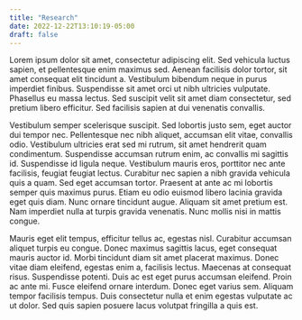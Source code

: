 ```yaml
---
title: "Research"
date: 2022-12-22T13:10:19-05:00
draft: false
---
```


Lorem ipsum dolor sit amet, consectetur adipiscing elit. Sed vehicula luctus sapien, et pellentesque enim maximus sed. Aenean facilisis dolor tortor, sit amet consequat elit tincidunt a. Vestibulum bibendum neque in purus imperdiet finibus. Suspendisse sit amet orci ut nibh ultricies vulputate. Phasellus eu massa lectus. Sed suscipit velit sit amet diam consectetur, sed pretium libero efficitur. Sed facilisis sapien at dui venenatis convallis.

Vestibulum semper scelerisque suscipit. Sed lobortis justo sem, eget auctor dui tempor nec. Pellentesque nec nibh aliquet, accumsan elit vitae, convallis odio. Vestibulum ultricies erat sed mi rutrum, sit amet hendrerit quam condimentum. Suspendisse accumsan rutrum enim, ac convallis mi sagittis id. Suspendisse id ligula neque. Vestibulum mauris eros, porttitor nec ante facilisis, feugiat feugiat lectus. Curabitur nec sapien a nibh gravida vehicula quis a quam. Sed eget accumsan tortor. Praesent at ante ac mi lobortis semper quis maximus purus. Etiam eu odio euismod libero lacinia gravida eget quis diam. Nunc ornare tincidunt augue. Aliquam sit amet pretium est. Nam imperdiet nulla at turpis gravida venenatis. Nunc mollis nisi in mattis congue.

Mauris eget elit tempus, efficitur tellus ac, egestas nisl. Curabitur accumsan aliquet turpis eu congue. Donec maximus sagittis lacus, eget consequat mauris auctor id. Morbi tincidunt diam sit amet placerat maximus. Donec vitae diam eleifend, egestas enim a, facilisis lectus. Maecenas at consequat risus. Suspendisse potenti. Duis ac est eget purus accumsan eleifend. Proin ac ante mi. Fusce eleifend ornare interdum. Donec eget varius sem. Aliquam tempor facilisis tempus. Duis consectetur nulla et enim egestas vulputate ac ut dolor. Sed quis sapien posuere lacus volutpat fringilla a quis est.
